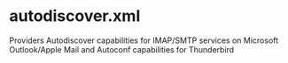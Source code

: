 # autodiscover.xml
Providers Autodiscover capabilities for IMAP/SMTP services on Microsoft Outlook/Apple Mail and Autoconf capabilities for Thunderbird
